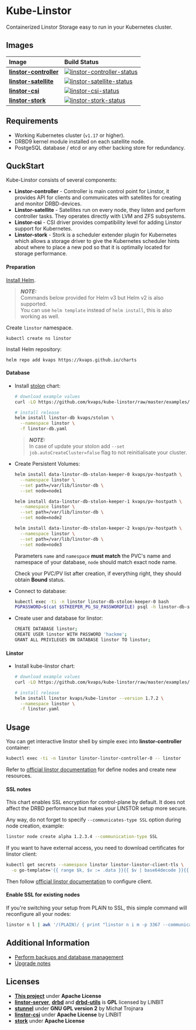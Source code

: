 # Kube-Linstor

Containerized Linstor Storage easy to run in your Kubernetes cluster.

## Images


| Image                    | Build Status                                                                      |
|:-------------------------|:----------------------------------------------------------------------------------|
| **[linstor-controller]** | [![linstor-controller-status]](https://hub.docker.com/r/kvaps/linstor-controller) |
| **[linstor-satellite]**  | [![linstor-satellite-status]](https://hub.docker.com/r/kvaps/linstor-satellite)   |
| **[linstor-csi]**        | [![linstor-csi-status]](https://hub.docker.com/r/kvaps/linstor-csi)               |
| **[linstor-stork]**      | [![linstor-stork-status]](https://hub.docker.com/r/kvaps/linstor-stork)           |

[linstor-controller]: dockerfiles/linstor-controller/Dockerfile
[linstor-controller-status]: https://img.shields.io/docker/cloud/build/kvaps/linstor-controller.svg
[linstor-satellite]: dockerfiles/linstor-controller/Dockerfile
[linstor-satellite-status]: https://img.shields.io/docker/cloud/build/kvaps/linstor-satellite.svg
[linstor-csi]: dockerfiles/linstor-csi/Dockerfile
[linstor-csi-status]: https://img.shields.io/docker/cloud/build/kvaps/linstor-csi.svg
[linstor-stork]: dockerfiles/linstor-stork/Dockerfile
[linstor-stork-status]: https://img.shields.io/docker/cloud/build/kvaps/linstor-stork.svg

## Requirements

* Working Kubernetes cluster (`v1.17` or higher).
* DRBD9 kernel module installed on each satellite node.
* PostgeSQL database / etcd or any other backing store for redundancy.

## QuckStart

Kube-Linstor consists of several components:

* **Linstor-controller** - Controller is main control point for Linstor, it provides API for clients and communicates with satellites for creating and monitor DRBD-devices.
* **Linstor-satellite** - Satellites run on every node, they listen and perform controller tasks. They operates directly with LVM and ZFS subsystems.
* **Linstor-csi** - CSI driver provides compatibility level for adding Linstor support for Kubernetes.
* **Linstor-stork** - Stork is a scheduler extender plugin for Kubernetes which allows a storage driver to give the Kubernetes scheduler hints about where to place a new pod so that it is optimally located for storage performance.

#### Preparation

[Install Helm](https://helm.sh/docs/intro/).

> **_NOTE:_**  
> Commands below provided for Helm v3 but Helm v2 is also supported.  
> You can use `helm template` instead of `helm install`, this is also working as well.

Create `linstor` namespace.
```
kubectl create ns linstor
```

Install Helm repository:
```
helm repo add kvaps https://kvaps.github.io/charts
```

#### Database

* Install [stolon](https://github.com/kvaps/stolon-chart) chart:

  ```bash
  # download example values
  curl -LO https://github.com/kvaps/kube-linstor/raw/master/examples/linstor-db.yaml

  # install release
  helm install linstor-db kvaps/stolon \
    --namespace linstor \
    -f linstor-db.yaml
  ```

  > **_NOTE:_**  
  > In case of update your stolon add `--set job.autoCreateCluster=false` flag to not reinitialisate your cluster.

* Create Persistent Volumes:
  ```bash
  helm install data-linstor-db-stolon-keeper-0 kvaps/pv-hostpath \
    --namespace linstor \
    --set path=/var/lib/linstor-db \
    --set node=node1

  helm install data-linstor-db-stolon-keeper-1 kvaps/pv-hostpath \
    --namespace linstor \
    --set path=/var/lib/linstor-db \
    --set node=node2

  helm install data-linstor-db-stolon-keeper-2 kvaps/pv-hostpath \
    --namespace linstor \
    --set path=/var/lib/linstor-db \
    --set node=node3
  ```

  Parameters `name` and `namespace` **must match** the PVC's name and namespace of your database, `node` should match exact node name.

  Check your PVC/PV list after creation, if everything right, they should obtain **Bound** status.

* Connect to database:
  ```bash
  kubectl exec -ti -n linstor linstor-db-stolon-keeper-0 bash
  PGPASSWORD=$(cat $STKEEPER_PG_SU_PASSWORDFILE) psql -h linstor-db-stolon-proxy -U stolon postgres
  ```

* Create user and database for linstor:
  ```bash
  CREATE DATABASE linstor;
  CREATE USER linstor WITH PASSWORD 'hackme';
  GRANT ALL PRIVILEGES ON DATABASE linstor TO linstor;
  ```

#### Linstor

* Install kube-linstor chart:

  ```bash
  # download example values
  curl -LO https://github.com/kvaps/kube-linstor/raw/master/examples/linstor.yaml

  # install release
  helm install linstor kvaps/kube-linstor --version 1.7.2 \
    --namespace linstor \
    -f linstor.yaml
  ```

## Usage

You can get interactive linstor shell by simple exec into **linstor-controller** container:

```bash
kubectl exec -ti -n linstor linstor-linstor-controller-0 -- linstor
```

Refer to [official linstor documentation](https://docs.linbit.com/linbit-docs/) for define nodes and create new resources.

#### SSL notes

This chart enables SSL encryption for control-plane by default. It does not affect the DRBD performance but makes your LINSTOR setup more secure.

Any way, do not forget to specify `--communicates-type SSL` option during node creation, example:

```bash
linstor node create alpha 1.2.3.4 --communication-type SSL
```

If you want to have external access, you need to download certificates for linstor client:

```bash
kubectl get secrets --namespace linstor linstor-linstor-client-tls \
  -o go-template='{{ range $k, $v := .data }}{{ $v | base64decode }}{{ end }}'
```

Then follow [official linstor documentation](https://www.linbit.com/drbd-user-guide/users-guide-linstor/#s-rest-api-https-restricted-client) to configure client.

#### Enable SSL for existing nodes

If you're switching your setup from PLAIN to SSL, this simple command will reconfigure all your nodes:

```bash
linstor n l | awk '/(PLAIN)/ { print "linstor n i m -p 3367 --communication-type SSL " $2 " default" }' | sh -ex
```

## Additional Information

* [Perform backups and database management](docs/BACKUP.md)
* [Upgrade notes](docs/UPGRADE.md)

## Licenses

* **[This project](LICENSE)** under **Apache License**
* **[linstor-server]**, **[drbd]** and **[drbd-utils]** is **GPL** licensed by LINBIT
* **[stunnel]** under **GNU GPL version 2** by Michał Trojnara
* **[linstor-csi]** under **Apache License** by LINBIT
* **[stork]** under **Apache License**

[linstor-server]: https://github.com/LINBIT/linstor-server/blob/master/COPYING
[drbd]: https://github.com/LINBIT/drbd-9.0/blob/master/COPY
[drbd-utils]: https://github.com/LINBIT/drbd-utils/blob/master/COPYING
[stunnel]: https://www.stunnel.org/COPYING.html
[linstor-csi]: https://github.com/piraeusdatastore/linstor-csi/blob/master/LICENSE
[stork]: https://github.com/libopenstorage/stork/blob/master/LICENSE
